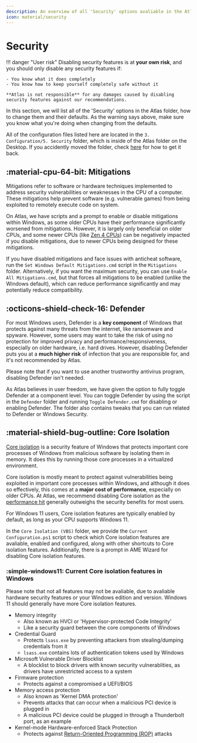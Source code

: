 ```yaml
---
description: An overview of all 'Security' options avaliable in the AtlasOS playbook
icon: material/security
---
```


# Security

!!! danger "User risk"
    Disabling security features is at **your own risk**, and you should only disable any security features if:

    - You know what it does completely
    - You know how to keep yourself completely safe without it

    **Atlas is not responsible** for any damages caused by disabling security features against our recommendations.

In this section, we will list all of the 'Security' options in the Atlas folder, how to change them and their defaults. As the warning says above, make sure you know what you're doing when changing from the defaults.

All of the configuration files listed here are located in the `3. Configuration/5. Security` folder, which is inside of the Atlas folder on the Desktop. If you accidently moved the folder, check [here](/troubleshooting/common-issues/atlas-folder-missing) for how to get it back.

## :material-cpu-64-bit: Mitigations

Mitigations refer to software or hardware techniques implemented to address security vulnerabilities or weaknesses in the CPU of a computer. These mitigations help prevent software (e.g. vulnerable games) from being exploited to remotely execute code on system.

On Atlas, we have scripts and a prompt to enable or disable mitigations within Windows, as some older CPUs have their performance significantly worsened from mitigations. However, it is largely only beneficial on older CPUs, and some newer CPUs (like [Zen 4 CPUs](https://www.phoronix.com/news/AMD-Zen-4-Mitigations-Off)) can be negatively impacted if you disable mitigations, due to newer CPUs being designed for these mitigations.

If you have disabled mitigations and face issues with anticheat software, run the `Set Windows Default Mitigations.cmd` script in the `Mitigations` folder. Alternatively, if you want the maximum security, you can use `Enable All Mitigations.cmd`, but that forces all mitigations to be enabled (unlike the Windows default), which can reduce performance significantly and may potentially reduce compatibility.

## :octicons-shield-check-16: Defender

For most Windows users, Defender is a **key component** of Windows that protects against many threats from the internet, like ransomware and spyware. However, some users may want to take the risk of using no protection for improved privacy and performance/responsiveness, especially on older hardware, i.e. hard drives. However, disabling Defender puts you at a **much higher risk** of infection that you are responsible for, and it's not recommended by Atlas.

Please note that if you want to use another trustworthy antivirus program, disabling Defender isn't needed.

As Atlas believes in user freedom, we have given the option to fully toggle Defender at a component level. You can toggle Defender by using the script in the `Defender` folder and running `Toggle Defender.cmd` for disabling or enabling Defender. The folder also contains tweaks that you can run related to Defender or Windows Security.

## :material-shield-bug-outline: Core Isolation
[Core isolation](https://support.microsoft.com/en-us/windows/core-isolation-e30ed737-17d8-42f3-a2a9-87521df09b78) is a security feature of Windows that protects important core processes of Windows from malicious software by isolating them in memory. It does this by running those core processes in a virtualized environment.

Core isolation is mostly meant to protect against vulnerabilities being exploited in important core processes within Windows, and although it does so effectively, this comes at a **major cost of performance**, especially on older CPUs. At Atlas, we recommend disabling Core isolation as the [performance hit](https://www.tomshardware.com/news/windows-11-gaming-benchmarks-performance-vbs-hvci-security) generally outweighs the security benefits for most users.

For Windows 11 users, Core isolation features are typically enabled by default, as long as your CPU supports Windows 11.

In the `Core Isolation (VBS)` folder, we provide the `Current Configuration.ps1` script to check which Core isolation features are avaliable, enabled and configured, along with other shortcuts to Core isolation features. Additionally, there is a prompt in AME Wizard for disabling Core isolation features.

### :simple-windows11: Current Core isolation features in Windows

Please note that not all features may not be avaliable, due to avaliable hardware security features or  your Windows edition and version. Windows 11 should generally have more Core isolation features.

- Memory integrity
    - Also known as HVCI or 'Hypervisor-protected Code Integrity'
    - Like a security guard between the core components of Windows
- Credential Guard
    - Protects `lsass.exe` by preventing attackers from stealing/dumping credentials from it
    - `lsass.exe` contains lots of authentication tokens used by Windows
- Microsoft Vulnerable Driver Blocklist
    - A blocklist to block drivers with known security vulnerablities, as drivers have unrestricted access to a system
- Firmware protection
    - Protects against a compromised a UEFI/BIOS
- Memory access protection
    - Also known as 'Kernel DMA protection'
    - Prevents attacks that can occur when a malicious PCI device is plugged in
    - A malicious PCI device could be plugged in through a Thunderbolt port, as an example
- Kernel-mode Hardware-enforced Stack Protection
    - Protects against [Return-Oriented Programming (ROP)](https://en.wikipedia.org/wiki/Return-oriented_programming) attacks